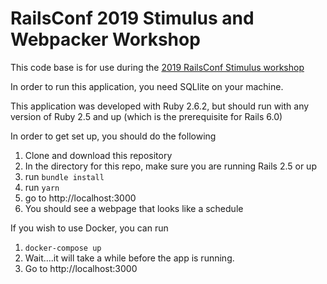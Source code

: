 # RailsConf 2019 Stimulus and Webpacker Workshop

This code base is for use during the [2019 RailsConf Stimulus workshop](https://railsconf.com/program/workshops#session-781)

In order to run this application, you need SQLlite on your
machine.

This application was developed with Ruby 2.6.2, but should run with any
version of Ruby 2.5 and up (which is the prerequisite for Rails 6.0)

In order to get set up, you should do the following

1. Clone and download this repository
2. In the directory for this repo, make sure you are running Rails 2.5 or up
3. run `bundle install`
4. run `yarn`
5. go to http://localhost:3000
6. You should see a webpage that looks like a schedule


If you wish to use Docker, you can run
1. `docker-compose up`
1. Wait....it will take a while before the app is running.
1. Go to http://localhost:3000
